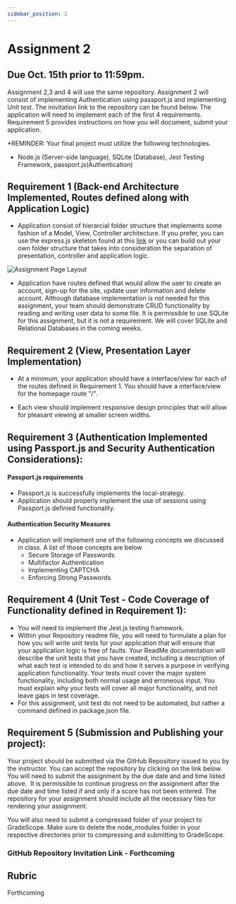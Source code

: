 ```yaml
---
sidebar_position: 2
---
```


# Assignment 2

## Due Oct. 15th prior to 11:59pm.

Assignment 2,3 and 4 will use the same repository. Assignment 2 will consist of implementing Authentication using passport.js and implementing Unit test. The inivitation link to the repository can be found below. The application will need to implement each of the first 4 requirements. Requirement 5 provides instructions on how you will document, submit your application.

*REMINDER:  Your final project must utilize the following technologies.
 - Node.js (Server-side language), SQLite (Database), Jest Testing Framework, passport.js(Authentication)


## Requirement 1 (Back-end Architecture Implemented, Routes defined along with Application Logic)

- Application consist of hierarcial folder structure that implements some fashion of a Model, View, Controller architecture.  If you prefer, you can use the express.js skeleton found at this [link](https://expressjs.com/en/starter/generator.html) or you can build out your own folder structure that takes into consideration the separation of presentation, controller and application logic.

![Assignment Page Layout](https://instructorc.github.io/uic_course_app/img/mvc_uml_diagram.png)

- Application have routes defined that would allow the user to create an account, sign-up for the site, update user information and delete account.  Although database implementation is not needed for this assignment, your team should demonstrate CRUD functionality by reading and writing user data to some file.  It is permissible to use SQLite for this assignment, but it is not a requirement.  We will cover SQLite and Relational Databases in the coming weeks.

## Requirement 2 (View, Presentation Layer Implementation)
-  At a minimum, your application should have a interface/view for each of the routes defined in Requirement 1.  You should have a interface/view for the homepage route "/".

-  Each view should implement responsive design principles that will allow for pleasant viewing at smaller screen widths.

## Requirement 3 (Authentication Implemented using Passport.js and Security Authentication Considerations):

#### Passport.js requirements
- Passport.js is successfully implements the local-strategy.
- Application should properly implement the use of sessions using Passport.js definied functionality.

#### Authentication Security Measures
- Application will implement one of the following concepts we discussed in class.  A list of those concepts are below
    - Secure Storage of Passwords
    - Multifactor Authentication
    - Implementing CAPTCHA
    - Enforcing Strong Passwords

## Requirement 4 (Unit Test - Code Coverage of Functionality defined in Requirement 1):
 - You will need to implement the Jest.js testing framework.
 - Within your Repository readme file, you will need to formulate a plan for how you will write unit tests for your application that will ensure that your application logic is free of faults. Your ReadMe documentation will describe the unit tests that you have created, including a description of what each test is intended to do and how it serves a purpose in verifying application functionality. Your tests must cover the major system functionality, including both normal usage and erroneous input. You must explain why your tests will cover all major functionality, and not leave gaps in test coverage. 
 - For this assignment, unit test do not need to be automated, but rather a command defined in package.json file.


## Requirement 5 (Submission and Publishing your project):

Your project should be submitted via the GitHub Repository issued to you by the instructor.  You can accept the repository by clicking on the link below.  You will need to submit the assignment by the due date and and time listed above.  It is permissible to continue progress on the assignment after the due date and time listed if and only if a score has not been entered. The repository for your assignment should include all the necessary files for rendering your assignment. 

You will also need to submit a compressed folder of your project to GradeScope.  Make sure to delete the node_modules folder in your respective directories prior to compressing and submitting to GradeScope.

### GitHub Repository Invitation Link - Forthcoming 


## Rubric
Forthcoming
